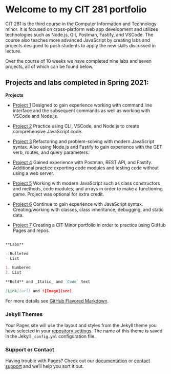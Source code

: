 # Welcome to my CIT 281 portfolio

CIT 281 is the third course in the Computer Information and Technology minor. It is focused on cross-platform web app development and utilizes technologies such as Node.js, Git, Postman, Fastify, and VSCode. The course also teaches more advanced JavaScript by creating labs and projects designed to push students to apply the new skills discussed in lecture. 

Over the course of 10 weeks we have completed nine labs and seven projects, all of which can be found below.

## Projects and labs completed in Spring 2021:

**Projects**
- [Project 1]()
     Designed to gain experience working with command line interface and the subsequent commands as well as working with VSCode and Node.js.

- [Project 2]()
     Practice using CLI, VSCode, and Node.js to create comprehensive JavaScript code. 
 
- [Project 3]()
     Refactoring and problem-solving with modern JavaScript syntax. Also using Node.js and Fastify to gain experience with the GET verb, routes, and query          parameters.
     
- [Project 4]()
     Gained experience with Postman, REST API, and Fastify. Additional practice exporting code modules and testing code without using a web server.
     
- [Project 5]()
     Working with modern JavaScript such as class constructors and methods, code modules, and arrays in order to make a functioning game. Project was optional for extra credit.

- [Project 6]()
     Continue to gain experience with JavaScript syntax. Creating/working with classes, class inheritance, debugging, and static data.
     
- [Project 7]()
     Creating a CIT Minor portfolio in order to practice using GitHub Pages and repos.
     

```markdown

**Labs**

- Bulleted
- List

1. Numbered
2. List

**Bold** and _Italic_ and `Code` text

[Link](url) and ![Image](src)
```

For more details see [GitHub Flavored Markdown](https://guides.github.com/features/mastering-markdown/).

### Jekyll Themes

Your Pages site will use the layout and styles from the Jekyll theme you have selected in your [repository settings](https://github.com/nataleeirwin/nataleeirwin.github.io/settings/pages). The name of this theme is saved in the Jekyll `_config.yml` configuration file.

### Support or Contact

Having trouble with Pages? Check out our [documentation](https://docs.github.com/categories/github-pages-basics/) or [contact support](https://support.github.com/contact) and we’ll help you sort it out.
